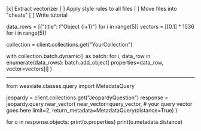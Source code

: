 [x] Extract vectorizer
[ ] Apply style rules to all files
[ ] Move files into "cheats"
[ ] Write tutorial


data_rows = [{"title": f"Object {i+1}"} for i in range(5)]
vectors = [[0.1] * 1536 for i in range(5)]

collection = client.collections.get("YourCollection")

with collection.batch.dynamic() as batch:
    for i, data_row in enumerate(data_rows):
        batch.add_object(
            properties=data_row,
            vector=vectors[i]
        )


----------------------------------

from weaviate.classes.query import MetadataQuery

jeopardy = client.collections.get("JeopardyQuestion")
response = jeopardy.query.near_vector(
    near_vector=query_vector, # your query vector goes here
    limit=2,
    return_metadata=MetadataQuery(distance=True)
)

for o in response.objects:
    print(o.properties)
    print(o.metadata.distance)